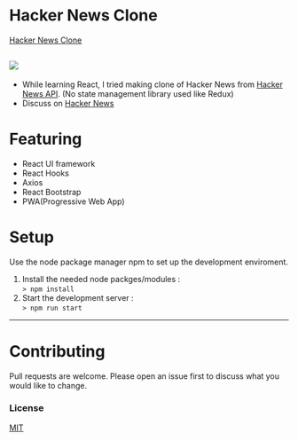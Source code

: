 # Hacker News Clone

[Hacker News Clone](https://rm-hackernews.netlify.app)

![](hnc.png)
---
- While learning React, I tried making clone of Hacker News from [Hacker News API](https://github.com/HackerNews/API).
  (No state management library used like Redux)
- Discuss on [Hacker News](https://news.ycombinator.com/from?site=rm-hackernews.netlify.app)

# Featuring

- React UI framework
- React Hooks
- Axios
- React Bootstrap
- PWA(Progressive Web App)

# Setup

  Use the node package manager npm to set up the development enviroment.

1. Install the needed node packges/modules : <br>
`> npm install`
2. Start the development server : <br>
`> npm run start`

---

# Contributing

Pull requests are welcome. Please open an issue first to discuss what you would like to change.

 ### License
 
 [MIT](https://choosealicense.com/licenses/mit/)
